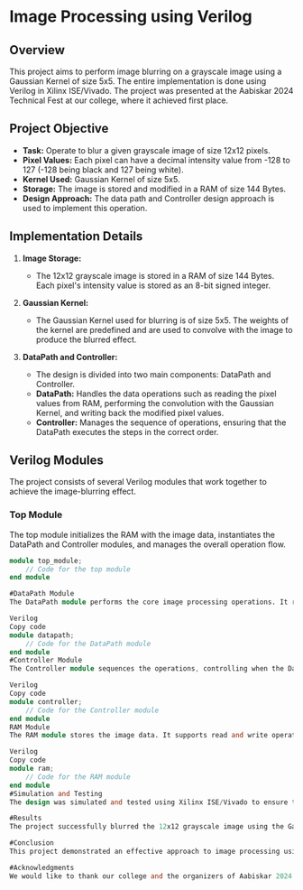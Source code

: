 # Image Processing using Verilog

## Overview

This project aims to perform image blurring on a grayscale image using a Gaussian Kernel of size 5x5. The entire implementation is done using Verilog in Xilinx ISE/Vivado. The project was presented at the Aabiskar 2024 Technical Fest at our college, where it achieved first place.

## Project Objective

- **Task:** Operate to blur a given grayscale image of size 12x12 pixels.
- **Pixel Values:** Each pixel can have a decimal intensity value from -128 to 127 (-128 being black and 127 being white).
- **Kernel Used:** Gaussian Kernel of size 5x5.
- **Storage:** The image is stored and modified in a RAM of size 144 Bytes.
- **Design Approach:** The data path and Controller design approach is used to implement this operation.

## Implementation Details

1. **Image Storage:**
   - The 12x12 grayscale image is stored in a RAM of size 144 Bytes. Each pixel's intensity value is stored as an 8-bit signed integer.

2. **Gaussian Kernel:**
   - The Gaussian Kernel used for blurring is of size 5x5. The weights of the kernel are predefined and are used to convolve with the image to produce the blurred effect.

3. **DataPath and Controller:**
   - The design is divided into two main components: DataPath and Controller.
   - **DataPath:** Handles the data operations such as reading the pixel values from RAM, performing the convolution with the Gaussian Kernel, and writing back the modified pixel values.
   - **Controller:** Manages the sequence of operations, ensuring that the DataPath executes the steps in the correct order.

## Verilog Modules

The project consists of several Verilog modules that work together to achieve the image-blurring effect.

### Top Module
The top module initializes the RAM with the image data, instantiates the DataPath and Controller modules, and manages the overall operation flow.

```Verilog
module top_module;
    // Code for the top module
end module

#DataPath Module
The DataPath module performs the core image processing operations. It reads pixel values, applies the Gaussian Kernel, and stores the results back into RAM.

Verilog
Copy code
module datapath;
    // Code for the DataPath module
end module
#Controller Module
The Controller module sequences the operations, controlling when the DataPath reads, processes, and writes data.

Verilog
Copy code
module controller;
    // Code for the Controller module
end module
RAM Module
The RAM module stores the image data. It supports read and write operations required for image processing.

Verilog
Copy code
module ram;
    // Code for the RAM module
end module
#Simulation and Testing
The design was simulated and tested using Xilinx ISE/Vivado to ensure that the image blurring operation works correctly. Testbenches were written to validate each module and the overall system.

#Results
The project successfully blurred the 12x12 grayscale image using the Gaussian Kernel. The implementation met all design requirements and was verified through simulation.

#Conclusion
This project demonstrated an effective approach to image processing using Verilog. The combination of DataPath and Controller design allowed for efficient handling of the image blurring task. The success of this project was recognized with a first-place award at the Aabiskar 2024 Technical Fest.

#Acknowledgments
We would like to thank our college and the organizers of Aabiskar 2024 for allowing us to present our work. Special thanks to our mentors and peers for their support and guidance.

